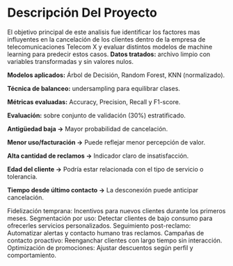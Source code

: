 # **Descripción Del Proyecto**
El objetivo principal de este analisis fue identificar los factores mas influyentes en la cancelación de los clientes dentro de la empresa de telecomunicaciones Telecom X 
y evaluar distintos modelos de machine learning para predecir estos casos.
**Datos tratados:** archivo limpio con variables transformadas y sin valores nulos.

**Modelos aplicados:** Árbol de Decisión, Random Forest, KNN (normalizado).

**Técnica de balanceo:** undersampling para equilibrar clases.

**Métricas evaluadas:** Accuracy, Precision, Recall y F1-score.

**Evaluación:** sobre conjunto de validación (30%) estratificado.

**Antigüedad baja →** Mayor probabilidad de cancelación.

**Menor uso/facturación →** Puede reflejar menor percepción de valor.

**Alta cantidad de reclamos →** Indicador claro de insatisfacción.

**Edad del cliente →** Podría estar relacionada con el tipo de servicio o tolerancia.

**Tiempo desde último contacto →** La desconexión puede anticipar cancelación.

Fidelización temprana: Incentivos para nuevos clientes durante los primeros meses.
Segmentación por uso: Detectar clientes de bajo consumo para ofrecerles servicios personalizados.
Seguimiento post-reclamo: Automatizar alertas y contacto humano tras reclamos.
Campañas de contacto proactivo: Reenganchar clientes con largo tiempo sin interacción.
Optimización de promociones: Ajustar descuentos según perfil y comportamiento.
